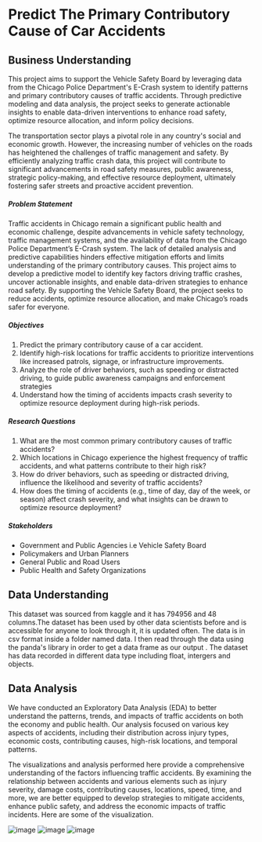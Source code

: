 # Predict The Primary Contributory Cause of Car Accidents

## Business Understanding

This project aims to support the Vehicle Safety Board by leveraging data from the Chicago Police Department's E-Crash system to identify patterns and primary contributory causes of traffic accidents. Through predictive modeling and data analysis, the project seeks to generate actionable insights to enable data-driven interventions to enhance road safety, optimize resource allocation, and inform policy decisions.

The transportation sector plays a pivotal role in any country's social and economic growth. However, the increasing number of vehicles on the roads has heightened the challenges of traffic management and safety. By efficiently analyzing traffic crash data, this project will contribute to significant advancements in road safety measures, public awareness, strategic policy-making, and effective resource deployment, ultimately fostering safer streets and proactive accident prevention.

##### Problem Statement

Traffic accidents in Chicago remain a significant public health and economic challenge, despite advancements in vehicle safety technology, traffic management systems, and the availability of data from the Chicago Police Department’s E-Crash system. The lack of detailed analysis and predictive capabilities hinders effective mitigation efforts and limits understanding of the primary contributory causes. This project aims to develop a predictive model to identify key factors driving traffic crashes, uncover actionable insights, and enable data-driven strategies to enhance road safety. By supporting the Vehicle Safety Board, the project seeks to reduce accidents, optimize resource allocation, and make Chicago’s roads safer for everyone.

##### Objectives

1. Predict the primary contributory cause of a car accident.
2. Identify high-risk locations for traffic accidents to prioritize interventions like increased patrols, signage, or infrastructure improvements.
3. Analyze the role of driver behaviors, such as speeding or distracted driving, to guide public awareness campaigns and enforcement strategies
4. Understand how the timing of accidents impacts crash severity to optimize resource deployment during high-risk periods.

##### Research Questions

1. What are the most common primary contributory causes of traffic accidents?
2. Which locations in Chicago experience the highest frequency of traffic accidents, and what patterns contribute to their high risk?
3. How do driver behaviors, such as speeding or distracted driving, influence the likelihood and severity of traffic accidents?
4. How does the timing of accidents (e.g., time of day, day of the week, or season) affect crash severity, and what insights can be drawn to optimize resource deployment?

##### Stakeholders

- Government and Public Agencies i.e Vehicle Safety Board
- Policymakers and Urban Planners
- General Public and Road Users
- Public Health and Safety Organizations

## Data Understanding

This dataset was sourced from kaggle and it has 794956 and 48 columns.The dataset has been used by other data scientists before and is accessible for anyone to look through it, it is updated often. The data is in csv format inside a folder named data. I then read through the data using the panda's library in order to get a data frame as our output . The dataset has data recorded in different data type including float, intergers and objects.

## Data Analysis

We have conducted an Exploratory Data Analysis (EDA) to better understand the patterns, trends, and impacts of traffic accidents on both the economy and public health. Our analysis focused on various key aspects of accidents, including their distribution across injury types, economic costs, contributing causes, high-risk locations, and temporal patterns.

The visualizations and analysis performed here provide a comprehensive understanding of the factors influencing traffic accidents. By examining the relationship between accidents and various elements such as injury severity, damage costs, contributing causes, locations, speed, time, and more, we are better equipped to develop strategies to mitigate accidents, enhance public safety, and address the economic impacts of traffic incidents.
Here are some of the visualization.

![image](https://github.com/user-attachments/assets/4deb39d1-e3b7-4105-b664-0d1c86d10b50)
![image](https://github.com/user-attachments/assets/2adbf64d-ecda-4af4-a37e-2b97cb7648e5)
![image](https://github.com/user-attachments/assets/f3d06287-c9e8-4b69-b1bf-c29cf2864bdc)






